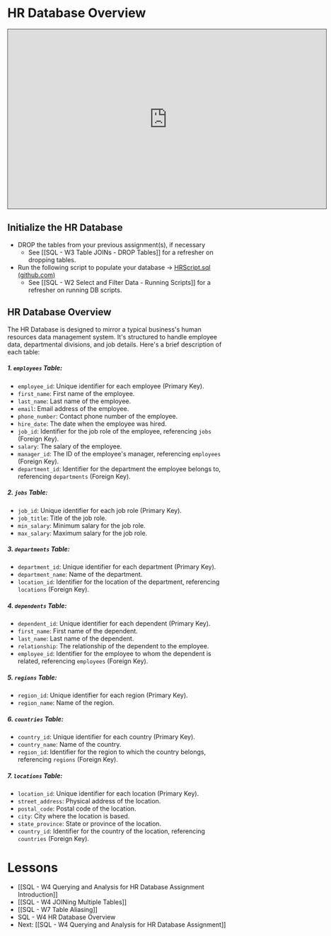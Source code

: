 
# HR Database Overview

<iframe src="https://egator.hosted.panopto.com/Panopto/Pages/Embed.aspx?id=1bda4f91-4cd6-4dad-b0e3-b10100555862&autoplay=false&offerviewer=true&showtitle=true&showbrand=true&captions=false&interactivity=all" height="405" width="720" style="border: 1px solid #464646;" allowfullscreen allow="autoplay" aria-label="Panopto Embedded Video Player"></iframe>

## Initialize the HR Database

- DROP the tables from your previous assignment(s), if necessary
	- See [[SQL - W3 Table JOINs - DROP Tables]] for a refresher on dropping tables.
- Run the following script to populate your database -> <a href="https://github.com/kellerflint/Course-Resources/blob/hugo/content/SQL-Files/HRScript.sql">HRScript.sql (github.com)</a>
	- See [[SQL - W2 Select and Filter Data - Running Scripts]] for a refresher on running DB scripts.
## HR Database Overview

The HR Database is designed to mirror a typical business's human resources data management system. It's structured to handle employee data, departmental divisions, and job details. Here's a brief description of each table:

##### 1. `employees` Table:

- `employee_id`: Unique identifier for each employee (Primary Key).
- `first_name`: First name of the employee.
- `last_name`: Last name of the employee.
- `email`: Email address of the employee.
- `phone_number`: Contact phone number of the employee.
- `hire_date`: The date when the employee was hired.
- `job_id`: Identifier for the job role of the employee, referencing `jobs` (Foreign Key).
- `salary`: The salary of the employee.
- `manager_id`: The ID of the employee's manager, referencing `employees` (Foreign Key).
- `department_id`: Identifier for the department the employee belongs to, referencing `departments` (Foreign Key).

##### 2. `jobs` Table:

- `job_id`: Unique identifier for each job role (Primary Key).
- `job_title`: Title of the job role.
- `min_salary`: Minimum salary for the job role.
- `max_salary`: Maximum salary for the job role.

##### 3. `departments` Table:

- `department_id`: Unique identifier for each department (Primary Key).
- `department_name`: Name of the department.
- `location_id`: Identifier for the location of the department, referencing `locations` (Foreign Key).

##### 4. `dependents` Table:

- `dependent_id`: Unique identifier for each dependent (Primary Key).
- `first_name`: First name of the dependent.
- `last_name`: Last name of the dependent.
- `relationship`: The relationship of the dependent to the employee.
- `employee_id`: Identifier for the employee to whom the dependent is related, referencing `employees` (Foreign Key).

##### 5. `regions` Table:

- `region_id`: Unique identifier for each region (Primary Key).
- `region_name`: Name of the region.

##### 6. `countries` Table:

- `country_id`: Unique identifier for each country (Primary Key).
- `country_name`: Name of the country.
- `region_id`: Identifier for the region to which the country belongs, referencing `regions` (Foreign Key).

##### 7. `locations` Table:

- `location_id`: Unique identifier for each location (Primary Key).
- `street_address`: Physical address of the location.
- `postal_code`: Postal code of the location.
- `city`: City where the location is based.
- `state_province`: State or province of the location.
- `country_id`: Identifier for the country of the location, referencing `countries` (Foreign Key).



# Lessons
- [[SQL - W4 Querying and Analysis for HR Database Assignment Introduction]]
- [[SQL - W4 JOINing Multiple Tables]]
- [[SQL - W7 Table Aliasing]]
- SQL - W4 HR Database Overview
- Next: [[SQL - W4 Querying and Analysis for HR Database Assignment]]